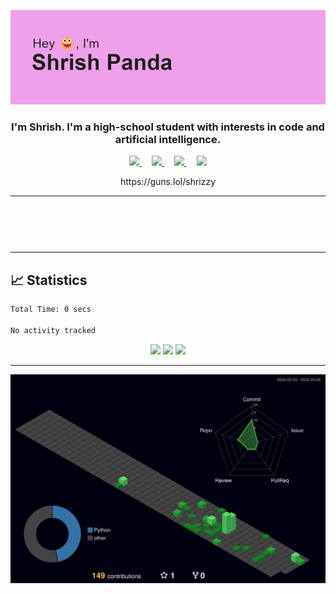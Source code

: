 ![Intro image](https://github.com/The-Indian-Coder-20/The-Indian-Coder-20/blob/master/header.png?raw=true)

<h3 align="center"> I'm Shrish. I'm a high-school student with interests in code and artificial intelligence. </h1>

<p align="center">
  <a href="https://www.python.org/">
    <img src="https://img.shields.io/badge/python-3670A0?style=for-the-badge&logo=python&logoColor=ffdd54" />
  </a>&nbsp;&nbsp;&nbsp;
  <a href="mailto:shrishpanda2@gmail.com">
    <img src="https://img.shields.io/badge/Gmail-D14836?style=for-the-badge&logo=gmail&logoColor=white" />
  </a>&nbsp;&nbsp;&nbsp;
  <a href="https://www.codewars.com/users/The-Indian-Coder-20">
    <img src="https://img.shields.io/badge/Codewars-B1361E?style=for-the-badge&logo=Codewars&logoColor=white" />
  </a>&nbsp;&nbsp;&nbsp;
  <a href="https://www.microsoft.com/en-us/windows">
    <img src="https://img.shields.io/badge/Windows%2011-%230079d5.svg?style=for-the-badge&logo=Windows%2011&logoColor=white" />
  </a>
</p>

<p align="center">
https://guns.lol/shrizzy
</p>

---

<p align="center" style="font-size: 16px; font-weight: bold; color: #FFFFFF; font-family: 'Roboto', sans-serif;">
  <a href="https://github.com/marketplace/actions/quote-readme" style="text-decoration: none; color: inherit;">
    <!--STARTS_HERE_QUOTE_README-->
<i>❝“Being able to break security doesn’t make you a hacker anymore than being able to hotwire cars makes you an automotive engineer.”— Eric Raymond   ❞</i>
<!--ENDS_HERE_QUOTE_README-->
  </a>
</p>

---

## 📈 Statistics
  <!--START_SECTION:waka-->

```txt
Total Time: 0 secs

No activity tracked
```

<!--END_SECTION:waka-->

<p align="center">
  <img src="http://github-profile-summary-cards.vercel.app/api/cards/profile-details?username=The-Indian-Coder-20&theme=synthwave">
  <img src="http://github-profile-summary-cards.vercel.app/api/cards/repos-per-language?username=The-Indian-Coder-20&theme=synthwave">
  <img src="http://github-profile-summary-cards.vercel.app/api/cards/stats?username=The-Indian-Coder-20&theme=synthwave">
</p>

---

![3D stats](./profile-3d-contrib/profile-night-green.svg)
